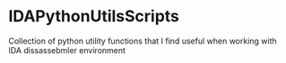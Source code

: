 # IDAPythonUtilsScripts
Collection of python utility functions that I find useful when working with IDA dissassebmler environment

